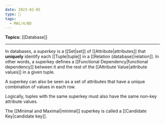 ```yaml
---
date: 2023-02-05
type: 🧠
tags:
  - MAC/4/BD
---
```


**Topics:** [[Database]]

---

In databases, a _superkey_ is a [[Set|set]] of [[Attribute|attributes]] that **uniquely** identify each [[Tuple|tuple]] in a [[Relation (database)|relation]]. In other words, a superkey defines a [[Functional Dependency|functional dependency]] between it and the rest of the [[Attribute Value|attribute values]] in a given tuple.

A superkey can also be seen as a set of attributes that have a unique combination of values in each row.

Logically, tuples with the same superkey must also have the same non-key attribute values.

The [[Minimal and Maximal|minimal]] superkey is called a [[Candidate Key|candidate key]].
